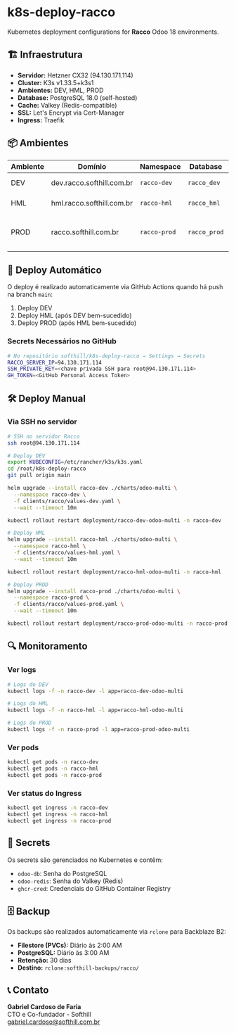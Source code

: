 # k8s-deploy-racco

Kubernetes deployment configurations for **Racco** Odoo 18 environments.

## 🏗️ Infraestrutura

- **Servidor:** Hetzner CX32 (94.130.171.114)
- **Cluster:** K3s v1.33.5+k3s1
- **Ambientes:** DEV, HML, PROD
- **Database:** PostgreSQL 18.0 (self-hosted)
- **Cache:** Valkey (Redis-compatible)
- **SSL:** Let's Encrypt via Cert-Manager
- **Ingress:** Traefik

## 📦 Ambientes

| Ambiente | Domínio | Namespace | Database | Recursos |
|----------|---------|-----------|----------|----------|
| DEV | dev.racco.softhill.com.br | `racco-dev` | `racco_dev` | 1 CPU, 2Gi RAM |
| HML | hml.racco.softhill.com.br | `racco-hml` | `racco_hml` | 2 CPU, 4Gi RAM |
| PROD | racco.softhill.com.br | `racco-prod` | `racco_prod` | 2 CPU, 4Gi RAM (HPA 2-6) |

## 🚀 Deploy Automático

O deploy é realizado automaticamente via GitHub Actions quando há push na branch `main`:

1. Deploy DEV
2. Deploy HML (após DEV bem-sucedido)
3. Deploy PROD (após HML bem-sucedido)

### Secrets Necessários no GitHub

```bash
# No repositório softhill/k8s-deploy-racco → Settings → Secrets
RACCO_SERVER_IP=94.130.171.114
SSH_PRIVATE_KEY=<chave privada SSH para root@94.130.171.114>
GH_TOKEN=<GitHub Personal Access Token>
```

## 🛠️ Deploy Manual

### Via SSH no servidor

```bash
# SSH no servidor Racco
ssh root@94.130.171.114

# Deploy DEV
export KUBECONFIG=/etc/rancher/k3s/k3s.yaml
cd /root/k8s-deploy-racco
git pull origin main

helm upgrade --install racco-dev ./charts/odoo-multi \
  --namespace racco-dev \
  -f clients/racco/values-dev.yaml \
  --wait --timeout 10m

kubectl rollout restart deployment/racco-dev-odoo-multi -n racco-dev

# Deploy HML
helm upgrade --install racco-hml ./charts/odoo-multi \
  --namespace racco-hml \
  -f clients/racco/values-hml.yaml \
  --wait --timeout 10m

kubectl rollout restart deployment/racco-hml-odoo-multi -n racco-hml

# Deploy PROD
helm upgrade --install racco-prod ./charts/odoo-multi \
  --namespace racco-prod \
  -f clients/racco/values-prod.yaml \
  --wait --timeout 10m

kubectl rollout restart deployment/racco-prod-odoo-multi -n racco-prod
```

## 🔍 Monitoramento

### Ver logs

```bash
# Logs do DEV
kubectl logs -f -n racco-dev -l app=racco-dev-odoo-multi

# Logs do HML
kubectl logs -f -n racco-hml -l app=racco-hml-odoo-multi

# Logs do PROD
kubectl logs -f -n racco-prod -l app=racco-prod-odoo-multi
```

### Ver pods

```bash
kubectl get pods -n racco-dev
kubectl get pods -n racco-hml
kubectl get pods -n racco-prod
```

### Ver status do Ingress

```bash
kubectl get ingress -n racco-dev
kubectl get ingress -n racco-hml
kubectl get ingress -n racco-prod
```

## 🔐 Secrets

Os secrets são gerenciados no Kubernetes e contêm:

- `odoo-db`: Senha do PostgreSQL
- `odoo-redis`: Senha do Valkey (Redis)
- `ghcr-cred`: Credenciais do GitHub Container Registry

## 🗄️ Backup

Os backups são realizados automaticamente via `rclone` para Backblaze B2:

- **Filestore (PVCs):** Diário às 2:00 AM
- **PostgreSQL:** Diário às 3:00 AM
- **Retenção:** 30 dias
- **Destino:** `rclone:softhill-backups/racco/`

## 📞 Contato

**Gabriel Cardoso de Faria**  
CTO e Co-fundador - Softhill  
gabriel.cardoso@softhill.com.br

